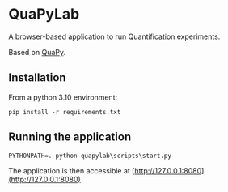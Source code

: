 # QuaPyLab

A browser-based application to run Quantification experiments.

Based on [QuaPy](https://hlt-isti.github.io/QuaPy/).

## Installation

From a python 3.10 environment:

```shell
pip install -r requirements.txt
```

## Running the application

```shell
PYTHONPATH=. python quapylab\scripts\start.py
```

The application is then accessible at [http://127.0.0.1:8080](http://127.0.0.1:8080)